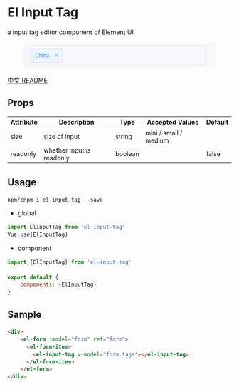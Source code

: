 # El Input Tag
a input tag editor component of Element UI
<p align="center">
  <img src="demo.gif" alt="Logo"/>
</p>

[中文 README](README-zh_CN.md)

## Props
| Attribute | Description               | Type    | Accepted Values       | Default |
| --------- | ------------------------- | ------- | --------------------- | ------- |
| size      | size of input             | string  | mini / small / medium |         |
| readonly  | whether input is readonly | boolean |                       | false   |

## Usage
`npm/cnpm i el-input-tag --save`
- global
``` js
import ElInputTag from 'el-input-tag'
Vue.use(ElInputTag)
```


- component
``` js
import {ElInputTag} from 'el-input-tag'

export default {
    components: {ElInputTag}
}
```

## Sample
``` html
<div>
    <el-form :model="form" ref="form">
      <el-form-item>
        <el-input-tag v-model="form.tags"></el-input-tag>
      </el-form-item>
    </el-form>
</div>
```
```